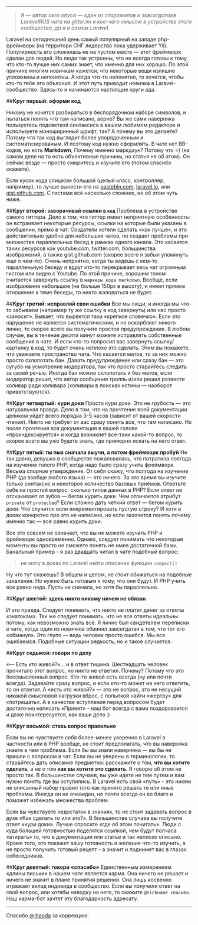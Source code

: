 
-------------------------------------

> *Я — автор сего опуса — один из старожилов и завсегдатаев LaravelRUS чата на gitter.im и кое-чего смыслю в устройстве этого сообщества, да и в самом Laravel.*

Laravel на сегодняшний день самый популярный на западе php-фреймворк (на территори СНГ лидерство пока удерживает Yii). Популярность его сложилась не на пустом месте — этот фреймворк сделан для людей. Но люди так устроены, что не всегда готовы к тому, что кто-то лучше них самих знает, что именно для них хорошо. По этой причине многим новичкам кажется, что некоторые вещи излишне усложнены и непонятны. А когда что-то непонятно, то хочется, чтобы кто-то тебе это объяснил. И этот путь приводит новичка в Laravel-сообщество. Здесь-то и начинаются настоящие круги ада.

##**Круг первый: оформи код**

Никому не хочется разбираться в беспорядочном наборе символов, и пытаться понять что там написано, верно? Вы же сами наверняка пользуетесь подсветкой синтаксиса в вашем любимом редакторе и используете моноширинный шрифт, так? А почему вы это делаете? Потому что так код выглядит более упорядоченным и систематизированым. И поэтому код нужно оформлять. В чате нет BB-кодов, но есть **Markdown**, Почему именно маркдаун? Потому что =) (на самом деле на то есть объективные причины, но статья не об этом). Он сейчас везде — просто смиритесь и изучите его (потом спасибо скажете).

Если кусок кода слишком большой (целый класс, контроллер, например), то лучше вынести его на [pastebin.com](http://pastebin.com), [laravel.io](http://laravel.io/bin), или [gist.github.com](http://gist.github.com). C гистами всё несколько сложнее, но об этом чуть ниже.

##**Круг второй: заворачивай ссылки в `код`**
Проблема в устройстве самого гиттера. Дело в том, что гиттер имеет неприятную особенность: он встраивает некоторые ресурсы, ссылки на которые были указаны в сообщении, прямо в чат. Создатели хотели сделать «как лучше», и это действительно удобно для небольших чатов, но создает проблемы при множестве параллельных бесед в рамках одного канала. Это касается таких ресурсов как youtube.com, twitter.com, большинства изображений, а также gist.github.com (скорее всего я забыл упомянуть еще о чем-то). Очень неприятно, когда ты ведешь с кем-то паралленьную беседу и вдруг кто-то перекрывает весь чат огромным гистом или видео с Youtube. По этой причине, хорошим тоном считается завернуть ссылку в `маркеры кода markdown`. Вообще, если изображение небольшое (не больше 150px в высоту), и имеет прямое отношение к теме беседы, то никто жаловаться не будет. 

##**Круг третий: исправляй свои ошибки**
Все мы люди, и иногда мы что-то забываем (например ту же ссылку в код завернуть) или нас просто «заносит». Бывает, что вырвется таки «крепкое словечко». Если это нарушение не является систематическим, и не оскорбляет никого лично, то скорее всего вы получите простое предупреждение. В любом случае, вы в течение десяти минут можете исправлять собственные сообщения в чате. И если кто-то попросил вас завернуть ссылку/картинку в код, то будет очень неплохо это сделать. Этим вы покажете, что уважаете пространство чата. Что касается матов, то за них можно просто схлопотать бан. Давать предупреждение или сразу бан — это сугубо на усмотрение модератора, так что просто старайтесь следить за своей речью. Иногда бан можно схлопотать и без матов, если модератор решит, что автор сообщения тролль и/или решил развести холивар ради холивара (холивары в поисках истины — наоборот приветствуются). 

##**Круг четвертый: кури доки**
Просто кури доки. Это не грубость — это натуральная правда. Дело в том, что на прочтение всей документации целиком уйдет всего порядка 3-5 часов (зависит от вашей скорости чтения). Никто не требует от вас сразу понять все, что там написано. Но после прочтения вся документация в вашей голове «проиндексируется» и когда возникнет все-таки какой-то вопрос, то скорее всего вы уже будете знать, где примерно искать на него ответ.

##**Круг пятый: ты пых сначала выучи, а потом фреймворк пробуй**
Не так давно, девушка в сообществе пожаловалась, что потратила полгода на изучение голого PHP, когда надо было сразу учить фреймворк. Весьма спорное утверждение. От себя скажу, что полгода на изучение PHP (да вообще любого языка) — это ничего. За это время вы изучите только синтаксис и некоторое количество базовых приёмов. Ответьте себе на простой вопрос: сколько типов данных в PHP? Если ответ не отскакивает от зубов — бегом курить доки. Чем отличается атрибут `private` от `protected`? Если сложно дать четкий ответ — бегом курить доки. Что случится если инкрементировать пустую строку? И хотя в доках конкретно про это не написано, но если захочется понять почему именно так — все равно курить доки.

Все это совсем не означает, что вы не можете изучать PHP и фреймворк одновременно. Однако, следует понимать что некоторые моменты вы просто не сможете понять не имея достаточной базы. Банальный пример - я раз двадцать читал в чате подобный вопрос:
> не могу в доках по Laravel найти описание функции `compact()` 

Ну что тут скажешь?
В общем и целом, не стоит обижаться на подобные заявления. Но нужно быть готовым к тому, что они будут. И PHP учить все равно надо. Пусть не сначала, но хотя бы параллельно.

##**Круг шестой: здесь никто никому ничем не обязан**

И это правда. Следует понимать, что никто не платит денег за ответы «знатокам». Так же следует понимать, что не все ответы идеальны потому, как невозможно знать всё. Я лично был свидетелем переписки в чате, когда один из новичков обвинял завсегдатая в том, что тот его «обманул». Это глупо — ведь человек просто ошибся. Мы все ошибаемся. Подобные ситуации редкость, но и такое случается.

##**Круг седьмой: говори по делу**

«— Есть кто живой?»... и в ответ тишина. Шестнадцать человек прочитало этот вопрос, но никто не ответил. Почему? Потому что это бессмысленный вопрос. Кто-то живой есть всегда (ну или почти всегда). Задавайте сразу вопрос, и если кто-то может на него ответить, то он ответит. А «есть кто живой?» — это не вопрос, это не несущий никакой смысловой нагрузки вброс, с попыткой найти «жертву» для «потрещать». А в качестве вступления перед вопросом будет достаточно написать «Привет» - наш бот всегда с вами поздоровается и даже поинтересуется, как ваши дела :)

##**Круг восьмой:  ставь вопрос правильно**

Если вы не чувствуете себя более-менее уверенно в Laravel в частности или в PHP вообще, не стоит предполагать, что вы наверняка знаете в чем проблема. Если бы вы знали наверняка — вы бы не пришли с вопросом в чат. Если вы не уверены в терминологии, то старайтесь дать описание предметно: расскажите о том, **что вы хотите сделать**, а не о том **как вы хотите это сделать**. Я говорю об этом не просто так. В большинстве случаев, вы уже идете не тем путем и вам нужно понять где вы оступились. В Laravel есть свой «путь» - это никем не описанный набор правил того как принято решать те или иные проблемы. Иногда он не очевиден, но почти всегда он во благо и поможет избежать множества проблем.

Если вы чувствуете недостаток в знаниях, то не стоит задавать вопрос в духе «Как сделать то или это?». В большинстве случаев вы получите ответ «кури доки». Лучше спросите «где об этом почитать». Люди с куда большей готовностью поделятся ссылкой, чем будут полчаса «втирать» то, что в документации или статье и так неплохо описано. Кроме того, это покажет вашу готовность и желание что-то изучить, а не просто получить готовый рецепт - а значит и поднимет вас в глазах собеседников.

##**Круг девятый: говори «спасибо»**
Единственным измерением «длины письки» в нашем чате является карма. Она ничего не решает и ничего не значит в плане принятия решений. Она лишь косвенно отражает вклад индивида в сообщество. Если вы получили ответ на свой вопрос, или хотябы наводку на него, то скажите `@nickname спасибо`. Наш карма-бот зачтет эту благодарность адресату.

----------------------
Спасибо [@jhaoda](https://karma.laravel.su/user/jhaoda) за коррекцию.
